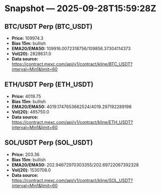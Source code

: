 # Snapshot — 2025-09-28T15:59:28Z

## BTC/USDT Perp (BTC_USDT)
- **Price:** 109974.3
- **Bias 15m:** bullish
- **EMA20/EMA50:** 109916.0072318756/109856.37304114373
- **Vol(20):** 2828631.0
- **Data source:** https://contract.mexc.com/api/v1/contract/kline/BTC_USDT?interval=Min1&limit=60

## ETH/USDT Perp (ETH_USDT)
- **Price:** 4019.75
- **Bias 15m:** bullish
- **EMA20/EMA50:** 4019.1747653662524/4019.297192289198
- **Vol(20):** 485750.0
- **Data source:** https://contract.mexc.com/api/v1/contract/kline/ETH_USDT?interval=Min1&limit=60

## SOL/USDT Perp (SOL_USDT)
- **Price:** 203.36
- **Bias 15m:** bullish
- **EMA20/EMA50:** 202.94672970303355/202.69722067392328
- **Vol(20):** 1530708.0
- **Data source:** https://contract.mexc.com/api/v1/contract/kline/SOL_USDT?interval=Min1&limit=60
